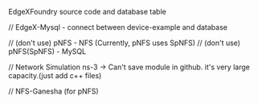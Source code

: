 EdgeXFoundry source code and database table

// EdgeX-Mysql - connect between device-example and database

// (don't use) pNFS - NFS (Currently, pNFS uses SpNFS)
// (don't use) pNFS(SpNFS) - MySQL

// Network Simulation ns-3 -> Can't save module in github. it's very large capacity.(just add c++ files)

// NFS-Ganesha (for pNFS)
